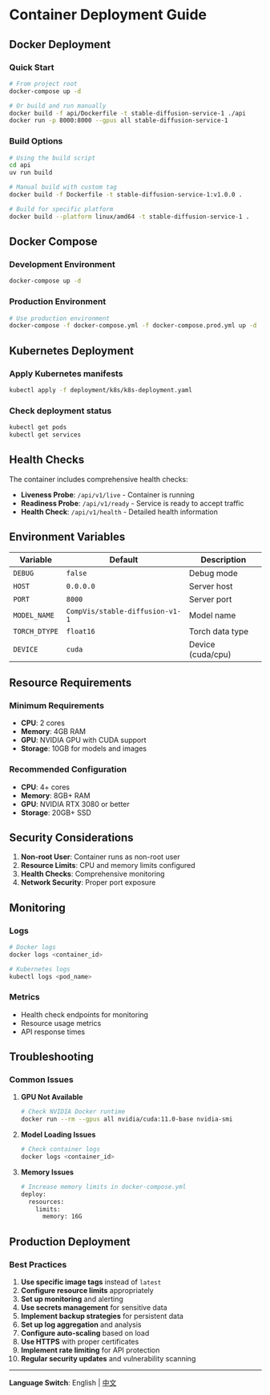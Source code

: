 # Container Deployment Guide

## Docker Deployment

### Quick Start

```bash
# From project root
docker-compose up -d

# Or build and run manually
docker build -f api/Dockerfile -t stable-diffusion-service-1 ./api
docker run -p 8000:8000 --gpus all stable-diffusion-service-1
```

### Build Options

```bash
# Using the build script
cd api
uv run build

# Manual build with custom tag
docker build -f Dockerfile -t stable-diffusion-service-1:v1.0.0 .

# Build for specific platform
docker build --platform linux/amd64 -t stable-diffusion-service-1 .
```

## Docker Compose

### Development Environment
```bash
docker-compose up -d
```

### Production Environment
```bash
# Use production environment
docker-compose -f docker-compose.yml -f docker-compose.prod.yml up -d
```

## Kubernetes Deployment

### Apply Kubernetes manifests
```bash
kubectl apply -f deployment/k8s/k8s-deployment.yaml
```

### Check deployment status
```bash
kubectl get pods
kubectl get services
```

## Health Checks

The container includes comprehensive health checks:

- **Liveness Probe**: `/api/v1/live` - Container is running
- **Readiness Probe**: `/api/v1/ready` - Service is ready to accept traffic
- **Health Check**: `/api/v1/health` - Detailed health information

## Environment Variables

| Variable | Default | Description |
|----------|---------|-------------|
| `DEBUG` | `false` | Debug mode |
| `HOST` | `0.0.0.0` | Server host |
| `PORT` | `8000` | Server port |
| `MODEL_NAME` | `CompVis/stable-diffusion-v1-1` | Model name |
| `TORCH_DTYPE` | `float16` | Torch data type |
| `DEVICE` | `cuda` | Device (cuda/cpu) |

## Resource Requirements

### Minimum Requirements
- **CPU**: 2 cores
- **Memory**: 4GB RAM
- **GPU**: NVIDIA GPU with CUDA support
- **Storage**: 10GB for models and images

### Recommended Configuration
- **CPU**: 4+ cores
- **Memory**: 8GB+ RAM
- **GPU**: NVIDIA RTX 3080 or better
- **Storage**: 20GB+ SSD

## Security Considerations

1. **Non-root User**: Container runs as non-root user
2. **Resource Limits**: CPU and memory limits configured
3. **Health Checks**: Comprehensive monitoring
4. **Network Security**: Proper port exposure

## Monitoring

### Logs
```bash
# Docker logs
docker logs <container_id>

# Kubernetes logs
kubectl logs <pod_name>
```

### Metrics
- Health check endpoints for monitoring
- Resource usage metrics
- API response times

## Troubleshooting

### Common Issues

1. **GPU Not Available**
   ```bash
   # Check NVIDIA Docker runtime
   docker run --rm --gpus all nvidia/cuda:11.0-base nvidia-smi
   ```

2. **Model Loading Issues**
   ```bash
   # Check container logs
   docker logs <container_id>
   ```

3. **Memory Issues**
   ```bash
   # Increase memory limits in docker-compose.yml
   deploy:
     resources:
       limits:
         memory: 16G
   ```

## Production Deployment

### Best Practices

1. **Use specific image tags** instead of `latest`
2. **Configure resource limits** appropriately
3. **Set up monitoring** and alerting
4. **Use secrets management** for sensitive data
5. **Implement backup strategies** for persistent data
6. **Set up log aggregation** and analysis
7. **Configure auto-scaling** based on load
8. **Use HTTPS** with proper certificates
9. **Implement rate limiting** for API protection
10. **Regular security updates** and vulnerability scanning

---

**Language Switch**: English | [中文](CONTAINER-zh.md)
